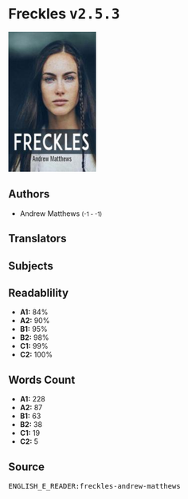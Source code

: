 # Freckles <kbd>v2.5.3</kbd>

![](./cover.medium.jpg "")

## Authors


 - Andrew Matthews <small>(-1 - -1)</small>

## Translators



## Subjects



## Readablility


 - **A1:** 84%
 - **A2:** 90%
 - **B1:** 95%
 - **B2:** 98%
 - **C1:** 99%
 - **C2:** 100%

## Words Count


 - **A1:** 228
 - **A2:** 87
 - **B1:** 63
 - **B2:** 38
 - **C1:** 19
 - **C2:** 5

## Source


<kbd>ENGLISH_E_READER:freckles-andrew-matthews</kbd>
